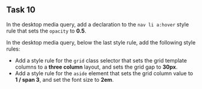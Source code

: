 ## Task 10
In the desktop media query, add a declaration to the `nav li a:hover` style rule that sets the `opacity` to **0.5**.

In the desktop media query, below the last style rule, add the following style rules:
* Add a style rule for the `grid` class selector that sets the grid template columns to a **three column** layout, and sets the grid gap to **30px**.
* Add a style rule for the `aside` element that sets the grid column value to  **1 / span 3**,   and set the font size to **2em**.
 